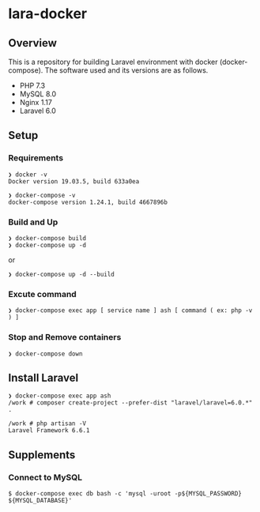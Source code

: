 # lara-docker

## Overview

This is a repository for building Laravel environment with docker (docker-compose).
The software used and its versions are as follows.

- PHP 7.3
- MySQL 8.0
- Nginx 1.17
- Laravel 6.0

## Setup

### Requirements

```
❯ docker -v
Docker version 19.03.5, build 633a0ea

❯ docker-compose -v
docker-compose version 1.24.1, build 4667896b
```

### Build and Up

```
❯ docker-compose build
❯ docker-compose up -d
```

or

```
❯ docker-compose up -d --build
```

### Excute command

```
❯ docker-compose exec app [ service name ] ash [ command ( ex: php -v ) ]
```

### Stop and Remove containers

```
❯ docker-compose down
```

## Install Laravel

```
❯ docker-compose exec app ash
/work # composer create-project --prefer-dist "laravel/laravel=6.0.*" .

/work # php artisan -V
Laravel Framework 6.6.1
```

## Supplements
### Connect to MySQL

```
$ docker-compose exec db bash -c 'mysql -uroot -p${MYSQL_PASSWORD} ${MYSQL_DATABASE}'
```
